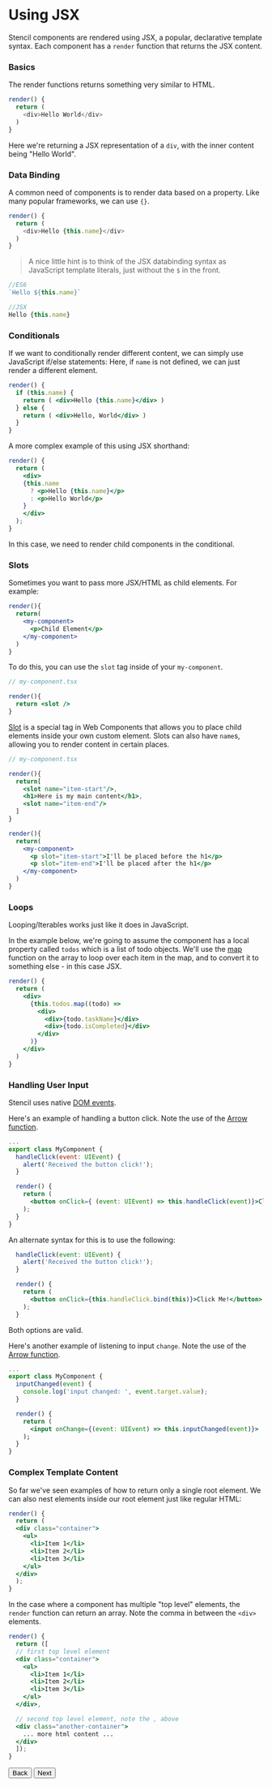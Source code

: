 # Using JSX

Stencil components are rendered using JSX, a popular, declarative template syntax. Each component has a `render` function that returns the JSX content.

### Basics

The render functions returns something very similar to HTML.

```typescript
render() {
  return (
    <div>Hello World</div>
  )
}
```

Here we're returning a JSX representation of a `div`, with the inner content being "Hello World".


### Data Binding

A common need of components is to render data based on a property.
Like many popular frameworks, we can use `{}`.

```typescript
render() {
  return (
    <div>Hello {this.name}</div>
  )
}
```

> A nice little hint is to think of the JSX databinding syntax as JavaScript template literals, just without the `$` in the front.

```js
//ES6
`Hello ${this.name}`

//JSX
Hello {this.name}
```


### Conditionals

If we want to conditionally render different content, we can simply use JavaScript if/else statements:
Here, if `name` is not defined, we can just render a different element.

```jsx
render() {
  if (this.name) {
    return ( <div>Hello {this.name}</div> )
  } else {
    return ( <div>Hello, World</div> )
  }
}
```

A more complex example of this using JSX shorthand:

```jsx
render() {
  return (
    <div>
    {this.name
      ? <p>Hello {this.name}</p>
      : <p>Hello World</p>
    }
    </div>
  );
}
```
In this case, we need to render child components in the conditional.


### Slots

Sometimes you want to pass more JSX/HTML as child elements. For example:

```jsx
render(){
  return(
    <my-component>
      <p>Child Element</p>
    </my-component>
  )
}
```

To do this, you can use the `slot` tag inside of your `my-component`.

```jsx
// my-component.tsx

render(){
  return <slot />
}

```

[Slot](https://developer.mozilla.org/en-US/docs/Web/HTML/Element/slot) is a special tag in Web Components that allows you to place child elements inside your own custom element.
Slots can also have `name`s, allowing you to render content in certain places.

```jsx
// my-component.tsx

render(){
  return[
    <slot name="item-start"/>,
    <h1>Here is my main content</h1>,
    <slot name="item-end"/>
  ]
}
```

```jsx
render(){
  return(
    <my-component>
      <p slot="item-start">I'll be placed before the h1</p>
      <p slot="item-end">I'll be placed after the h1</p>
    </my-component>
  )
}
```

### Loops

Looping/Iterables works just like it does in JavaScript.

In the example below, we're going to assume the component has a local property called `todos` which is a list of todo objects. We'll use the [map](https://developer.mozilla.org/en-US/docs/Web/JavaScript/Reference/Global_Objects/Array/map) function on the array to loop over each item in the map, and to convert it to something else - in this case JSX.

```jsx
render() {
  return (
    <div>
      {this.todos.map((todo) => 
        <div>
          <div>{todo.taskName}</div>
          <div>{todo.isCompleted}</div>
        </div>
      )}
    </div>
  )
}
```


### Handling User Input

Stencil uses native [DOM events](https://developer.mozilla.org/en-US/docs/Web/Events).

Here's an example of handling a button click. Note the use of the [Arrow function](https://developer.mozilla.org/en-US/docs/Web/JavaScript/Reference/Functions/Arrow_functions).

```jsx
...
export class MyComponent {
  handleClick(event: UIEvent) {
    alert('Received the button click!');
  }

  render() {
    return (
      <button onClick={ (event: UIEvent) => this.handleClick(event)}>Click Me!</button>
    );
  }
}
```

An alternate syntax for this is to use the following:

```jsx
  handleClick(event: UIEvent) {
    alert('Received the button click!');
  }

  render() {
    return (
      <button onClick={this.handleClick.bind(this)}>Click Me!</button>
    );
  }
```

Both options are valid.



Here's another example of listening to input `change`. Note the use of the [Arrow function](https://developer.mozilla.org/en-US/docs/Web/JavaScript/Reference/Functions/Arrow_functions).

```jsx
...
export class MyComponent {
  inputChanged(event) {
    console.log('input changed: ', event.target.value);
  }

  render() {
    return (
      <input onChange={(event: UIEvent) => this.inputChanged(event)}>
    );
  }
}
```


### Complex Template Content

So far we've seen examples of how to return only a single root element. We can also nest elements inside our root element just like regular HTML:

```jsx
render() {
  return (
  <div class="container">
    <ul>
      <li>Item 1</li>
      <li>Item 2</li>
      <li>Item 3</li>
    </ul>
  </div>
  );
}
```

In the case where a component has multiple "top level" elements, the `render` function can return an array.
Note the comma in between the `<div>` elements.

```jsx
render() {
  return ([
  // first top level element
  <div class="container">
    <ul>
      <li>Item 1</li>
      <li>Item 2</li>
      <li>Item 3</li>
    </ul>
  </div>,

  // second top level element, note the , above
  <div class="another-container">
    ... more html content ...
  </div>
  ]);
}
```

<stencil-route-link url="/docs/my-first-component" router="#router" custom="true">
  <button class="backButton">
    Back
  </button>
</stencil-route-link>

<stencil-route-link url="/docs/decorators" custom="true">
  <button class="nextButton">
    Next
  </button>
</stencil-route-link>
